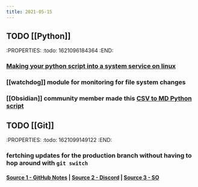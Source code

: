 ```yaml
---
title: 2021-05-15
---
```


## TODO [[Python]]
:PROPERTIES:
:todo: 1621096184364
:END:
### [Making your python script into a system service on linux](https://python.plainenglish.io/turning-your-python-script-into-a-real-program-cb702e16ed02)
### [[watchdog]] module for monitoring for file system changes
### [[Obsidian]] community member made this [CSV to MD Python script](https://github.com/kometenstaub/csv-to-md)
## TODO [[Git]]
:PROPERTIES:
:todo: 1621099149122
:END:
### fertching updates for the production branch without having to hop around with `git switch`
#### [Source 1 - GitHub Notes](https://github.com/ebouchut/learn-git/wiki/Branch#merge-a-branch-without-doing-a-git-checkout-beforehand) | [Source 2 - Discord](https://discord.com/channels/737199036817342466/737199948910690344/843161442299674634) | [Source 3 - SO](https://stackoverflow.com/questions/3216360/merge-update-and-pull-git-branches-without-using-checkouts/17722977#17722977)
